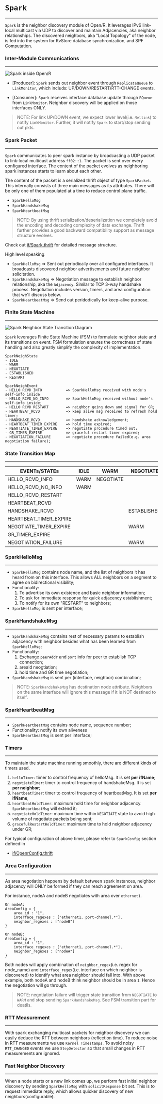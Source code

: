 # `Spark`
---

`Spark` is the neighbor discovery module of Open/R. It leverages IPv6 link-local
multicast via UDP to discover and maintain Adjacencies, aka neighbor relationships.
The discovered neighbors, aka "Local Topology" of the node, is fed into the
system for KvStore database synchronization, and SPF Computation.

### Inter-Module Communications
---

<img src="https://user-images.githubusercontent.com/51382140/90570487-a33ec300-e164-11ea-84ca-98485a646157.png" alt="Spark inside Open/R">

- [Producer]: `Spark` sends out neighbor event through `ReplicateQueue` to
`LinkMonitor`, which includs: UP/DOWN/RESTART/RTT-CHANGE events.

- [Consumer]: `Spark` receives interface database update through `RQueue` from
`LinkMonitor`. Neighbor discovery  will be applied on those interfaces ONLY.

> NOTE: For link UP/DOWN event, we expect lower level(i.e. `Netlink`) to notify
`LinkMonitor`. Further, it will notify `Spark` to start/stop sending out pkts.

### Spark Packet
---

`Spark` communicates to peer spark instance by broadcasting a UDP packet to
link-local multicast address `ff02::1`. The packet is sent over every configured
interface. The content of the packet evolves as neighboring spark instances
starts to learn about each other.

The content of the packet is a serialized thrift object of type `SparkPacket`.
This internally consists of three main messages as its attributes. There will
be only one of them populated at a time to reduce control plane traffic.
- `SparkHelloMsg`
- `SparkHandshakeMsg`
- `SparkHeartbeatMsg`

> NOTE: By using thrift serialization/deserialization we completely avoid the
encoding and decoding complexity of data exchange. Thrift further provides a
good backward compatibility support as message structure evolves.

Check out [if/Spark.thrift](https://github.com/facebook/openr/blob/master/openr/if/Spark.thrift)
for detailed message structure.

High level speaking:

- `SparkHelloMsg` => Sent out periodically over all configured interfaces.
  It broadcasts discovered neighbor advertisements and future neighbor solicitation.
- `SparkHandshakeMsg` => Negotiation message to establish neighbor relationship, aka the `Adjacency`.
  Similar to TCP 3-way handshake process. Negotiation includes version, timers,
  and area configuration that we'll discuss below.
- `SparkHeartbeatMsg` => Send out peridodically for keep-alive purpose.

### Finite State Machine
---

<img src="https://user-images.githubusercontent.com/51382140/90571412-899e7b00-e166-11ea-97bd-419b493846cf.png" alt="Spark Neighbor State Transition Diagram">

`Spark` leverages Finite State Machine (FSM) to formulate neighbor state and
its transitions on event. FSM formulation ensures the correctness of state
handling and also greatly simplify the complexity of implementation.

```
SparkNeighState
- IDLE
- WARM
- NEGOTIATE
- ESTABLISHED
- RESTART

SparkNeighEvent
- HELLO_RCVD_INFO           => SparkHelloMsg received with node's self-info inside
- HELLO_RCVD_NO_INFO        => SparkHelloMsg received without node's self-info inside;
- HELLO_RCVD_RESTART        => neighbor going down and signal for GR;
- HEARTBEAT_RCVD            => keep alive msg received to refresh hold timer;
- HANDSHAKE_RCVD            => handshake acknowledgement;
- HEARTBEAT_TIMER_EXPIRE    => hold time expired;
- NEGOTIATE_TIMER_EXPIRE    => negotiate procedure timed out;
- GR_TIMER_EXPIRE           => graceful restart timer expired;
- NEGOTIATION_FAILURE       => negotiate procedure failed(e.g. area negotiation failure);
```

### State Transition Map
---

| EVENTs/STATEs           | IDLE  | WARM      | NEGOTIATE   | ESTABLISHED | RESTART     |
|-------------------------|-------|-----------|-------------|-------------|-------------|
| HELLO_RCVD_INFO         | WARM  | NEGOTIATE |             |             | ESTABLISHED |
| HELLO_RCVD_NO_INFO      | WARM  |           |             | IDLE        |             |
| HELLO_RCVD_RESTART      |       |           |             | RESTART     |             |
| HEARTBEAT_RCVD          |       |           |             | ESTABLISHED |             |
| HANDSHAKE_RCVD          |       |           | ESTABLISHED |             |             |
| HEARTBEAT_TIMER_EXPIRE  |       |           |             | IDLE        |             |
| NEGOTIATE_TIMER_EXPIRE  |       |           | WARM        |             |             |
| GR_TIMER_EXPIRE         |       |           |             |             | IDLE        |
| NEGOTIATION_FAILURE     |       |           | WARM        |             |             |

### SparkHelloMsg
---

- `SparkHelloMsg` contains node name, and the list of neighbors it has heard
from on this interface. This allows ALL neighbors on a segment to agree on
bidirectional visibility;
- Functionality:
  1) To advertise its own existence and basic neighbor information;
  2) To ask for immediate response for quick adjacency establishment;
  3) To notify for its own "RESTART" to neighbors;
- `SparkHelloMsg` is sent per interface;

### SparkHandshakeMsg
---

- `SparkHandshakeMsg` contains rest of necessary params to establish adjacency
with neighbor besides what has been learned from `SparkHelloMsg`;
- Functionality:
  1) Exchange `peerAddr` and `port` info for peer to establish TCP connection;
  2) areaId neogtiation;
  3) hold time and GR time negotiation;
- `SparkHandshakeMsg` is sent per (interface, neighbor) combination;

> NOTE: `SparkHandshakeMsg` has destination node attribute. Neighbors on the
same interface will ignore this message if it is NOT destined to itself.

### SparkHeartbeatMsg
---

- `SparkHeartbeatMsg` contains node name, sequence number;
- Functionality: notify its own aliveness
- `SparkHeartbeatMsg` is sent per interface;

### Timers
---

To maintain the state machine running smoothly, there are different kinds of timers used.
1. `helloTimer`: timer to control frequency of helloMsg. It is set **per ifName**;
2. `negotiateTimer`: timer to control frequency of handshakeMsg. It is set **per neighbor**;
3. `heartbeatTimer`: timer to control frequency of heartbeatMsg. It is set **per ifName**;
4. `heartbeatHoldTimer`: maximum hold time for neighbor adjacency. `SparkHeartbeatMsg`
will extend it;
5. `negotiateHoldTimer`: maximum time within `NEGOTIATE` state to avoid high volume of
negotiate packets being sent;
6. `gracefulRestartHoldTimer`: maximum time to hold neighbor adjacency under GR;

For typical configuration of above timer, please refer to `SparkConfig` section defined in
- [if/OpenrConfig.thrift](https://github.com/facebook/openr/blob/master/openr/if/OpenrConfig.thrift)

### Area Configuration
---

As area negotiation happens by default between spark instances, neighbor adjacency will ONLY
be formed if they can reach agreement on area.

For instance, nodeA and nodeB negotiates with area over `ethernet1`.

```
On nodeA:
AreaConfig = {
    area_id : "1",
    interface_regexes : ["ethernet1, port-channel.*"],
    neighbor_regexes : ["nodeB"]
}
```

```
On nodeB:
AreaConfig = {
    area_id : "1",
    interface_regexes : ["ethernet1, port-channel.*"],
    neighbor_regexes : ["nodeA"]
}
```
Both nodes will apply combination of `neighbor_regex`(i.e. regex for node_name) and
`interface_regex`(i.e. interface on which neighbor is discovered) to identify what area
neighbor should fall into. With above example, both nodeA and nodeB think neighbor should
be in area `1`. Hence the negotiation will go through.

> NOTE: negotiation failure will trigger state transition from `NEGOTIATE` to `WARM`
and stop sending `SparkHandshakeMsg`. See FSM transition part for deatils.

### RTT Measurement
---

With spark exchanging multicast packets for neighbor discovery we can easily
deduce the RTT between neighbors (reflection time). To reduce noise in
RTT measurements we use `Kernel Timestamps`. To avoid noisy `RTT_CHANGED` events
we use `StepDetector` so that small changes in RTT measurements are ignored.

### Fast Neighbor Discovery
---

When a node starts or a new link comes up, we perform fast initial neighbor
discovery by sending `SparkHelloMsg` with `solicitResponse` bit set. This is to
request immediate reply, which allows quicker discovery of new neighbors(configurable).
